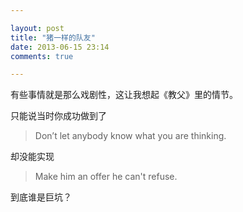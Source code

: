 ```yaml
---

layout: post
title: "猪一样的队友"
date: 2013-06-15 23:14
comments: true

---
```

有些事情就是那么戏剧性，这让我想起《教父》里的情节。

只能说当时你成功做到了

>Don’t let anybody know what you are thinking.

却没能实现

>Make him an offer he can't refuse.

到底谁是巨坑？